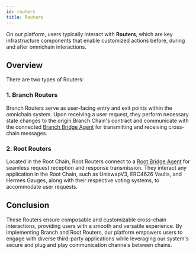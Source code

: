 ```yaml
---
id: routers
title: Routers
---
```


[//]: # (TODO: Add some Router implementation examples)

On our platform, users typically interact with **Routers**, which are key infrastructure components that enable customized actions before, during and after omnichain interactions.

## Overview

There are two types of Routers:

### 1. Branch Routers
Branch Routers serve as user-facing entry and exit points within the omnichain system. Upon receiving a user request, they perform necessary state changes to the origin Branch Chain's contract and communicate with the connected [Branch Bridge Agent](./03-bridge-agents.md) for transmitting and receiving cross-chain messages.

### 2. Root Routers
Located in the Root Chain, Root Routers connect to a [Root Bridge Agent](./03-bridge-agents.md) for seamless request reception and response transmission. They interact any application in the Root Chain, such as UniswapV3, ERC4626 Vaults, and Hermes Gauges, along with their respective voting systems, to accommodate user requests.

## Conclusion
These Routers ensure composable and customizable cross-chain interactions, providing users with a smooth and versatile experience. By implementing Branch and Root Routers, our platform empowers users to engage with diverse third-party applications while leveraging our system's secure and plug and play communication channels between chains.
